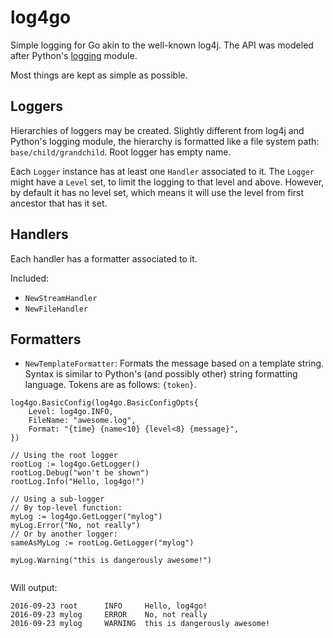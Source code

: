 # log4go #

Simple logging for Go akin to the well-known log4j.
The API was modeled after Python's [logging](https://docs.python.org/3/library/logging.html) module.

Most things are kept as simple as possible.

## Loggers ##

Hierarchies of loggers may be created. Slightly different from log4j and Python's logging module, the hierarchy is formatted like a file system path: `base/child/grandchild`. Root logger has empty name.

Each `Logger` instance has at least one `Handler` associated to it.
The `Logger` might have a `Level` set, to limit the logging to that level and above. However, by default it has no level set, which means it will use the level from first ancestor that has it set.

## Handlers ##

Each handler has a formatter associated to it.

Included:

* `NewStreamHandler`
* `NewFileHandler`

## Formatters ##

* `NewTemplateFormatter`: Formats the message based on a template string. Syntax is similar to Python's (and possibly other) string formatting language. Tokens are as follows: `{token}`. 

```
log4go.BasicConfig(log4go.BasicConfigOpts{
    Level: log4go.INFO,
    FileName: "awesome.log",
    Format: "{time} {name<10} {level<8} {message}",
})

// Using the root logger
rootLog := log4go.GetLogger()
rootLog.Debug("won't be shown")
rootLog.Info("Hello, log4go!")

// Using a sub-logger
// By top-level function:
myLog := log4go.GetLogger("mylog")
myLog.Error("No, not really")
// Or by another logger:
sameAsMyLog := rootLog.GetLogger("mylog")

myLog.Warning("this is dangerously awesome!")


```

Will output:
```
2016-09-23 root      INFO     Hello, log4go!
2016-09-23 mylog     ERROR    No, not really
2016-09-23 mylog     WARNING  this is dangerously awesome!
```